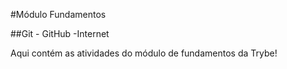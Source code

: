 #Módulo Fundamentos

##Git - GitHub -Internet

Aqui contém as atividades do módulo de fundamentos da Trybe!
